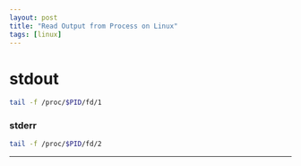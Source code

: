 ```yaml
---
layout: post
title: "Read Output from Process on Linux"
tags: [linux]
---
```


# stdout
```bash
tail -f /proc/$PID/fd/1
```

### stderr
```bash
tail -f /proc/$PID/fd/2
```

---
